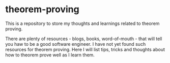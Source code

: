 # theorem-proving

This is a repository to store my thoughts and learnings related to theorem proving.

There are plenty of resources - blogs, books, word-of-mouth - that will tell you haw to be a good software engineer. I have not yet found such resources for theorem proving. Here I will list tips, tricks and thoughts about how to theorem prove well as I learn them.
